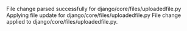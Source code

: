 File change parsed successfully for django/core/files/uploadedfile.py
Applying file update for django/core/files/uploadedfile.py
File change applied to django/core/files/uploadedfile.py.
